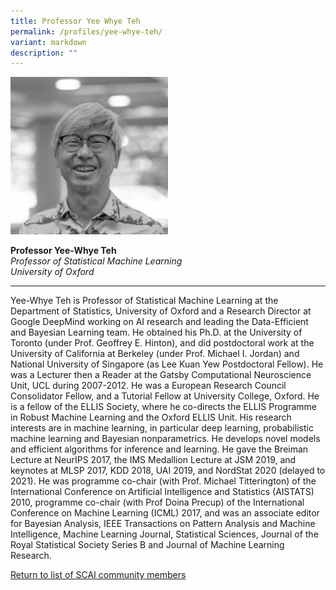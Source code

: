 ```yaml
---
title: Professor Yee Whye Teh
permalink: /profiles/yee-whye-teh/
variant: markdown
description: ""
---
```

<div style="width:50%"><img src="/images/People/yee_whye_teh.jpeg" alt="Professor Yee-Whye Teh"></div>

**Professor Yee-Whye Teh**<br>*Professor of Statistical Machine Learning*<br>*University of Oxford*<br>

---

Yee-Whye Teh is Professor of Statistical Machine Learning at the Department of Statistics, University of Oxford and a Research Director at Google DeepMind working on AI research and leading the Data-Efficient and Bayesian Learning team. He obtained his Ph.D. at the University of Toronto (under Prof. Geoffrey E. Hinton), and did postdoctoral work at the University of California at Berkeley (under Prof. Michael I. Jordan) and National University of Singapore (as Lee Kuan Yew Postdoctoral Fellow). He was a Lecturer then a Reader at the Gatsby Computational Neuroscience Unit, UCL during 2007-2012. He was a European Research Council Consolidator Fellow, and a Tutorial Fellow at University College, Oxford. He is a fellow of the ELLIS Society, where he co-directs the ELLIS Programme in Robust Machine Learning and the Oxford ELLIS Unit. His research interests are in machine learning, in particular deep learning, probabilistic machine learning and Bayesian nonparametrics. He develops novel models and efficient algorithms for inference and learning. He gave the Breiman Lecture at NeurIPS 2017, the IMS Medallion Lecture at JSM 2019, and keynotes at MLSP 2017, KDD 2018, UAI 2019, and NordStat 2020 (delayed to 2021). He was programme co-chair (with Prof. Michael Titterington) of the International Conference on Artificial Intelligence and Statistics (AISTATS) 2010, programme co-chair (with Prof Doina Precup) of the International Conference on Machine Learning (ICML) 2017, and was an associate editor for Bayesian Analysis, IEEE Transactions on Pattern Analysis and Machine Intelligence, Machine Learning Journal, Statistical Sciences, Journal of the Royal Statistical Society Series B and Journal of Machine Learning Research.

[Return to list of SCAI community members](/community)